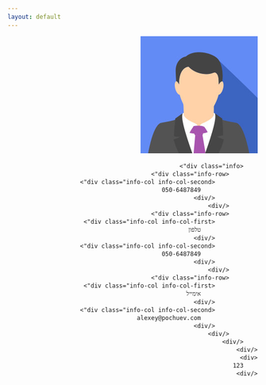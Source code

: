 ```yaml
---
layout: default
---
```


<div style="direction:rtl;">
	<div class="summary">
		<div class="photo"><img src="/img/photo.jpg" alt="Alexey"></div>

		<div class="info">
			<div class="info-row">
				<div class="info-col info-col-second">
					050-6487849
				</div>
			</div>
			<div class="info-row">
				<div class="info-col info-col-first">
					טלפון
				</div>
				<div class="info-col info-col-second">
					050-6487849
				</div>
			</div>
			<div class="info-row">
				<div class="info-col info-col-first">
					אימייל
				</div>
				<div class="info-col info-col-second">
					alexey@pochuev.com
				</div>
			</div>
		</div>
	</div>
	<div>
		123
	</div>
</div>
